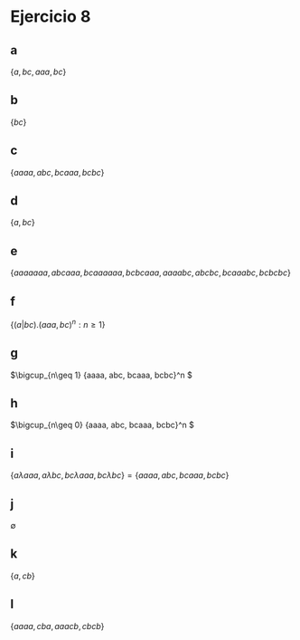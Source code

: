 # Ejercicio 8

## a

$\{a, bc, aaa, bc\}$

## b

$\{bc\}$

## c

$\{aaaa, abc, bcaaa, bcbc\}$

## d

$\{a, bc\}$

## e

$\{aaaaaaa, abcaaa, bcaaaaaa, bcbcaaa, aaaabc, abcbc, bcaaabc, bcbcbc\}$

## f

$\{(a | bc). (aaa, bc)^n : n \geq 1\}$

## g

$\bigcup_{n\geq 1} \{aaaa, abc, bcaaa, bcbc\}^n $

## h

$\bigcup_{n\geq 0} \{aaaa, abc, bcaaa, bcbc\}^n $

## i

$\{a\lambda aaa, a\lambda bc, bc\lambda aaa, bc\lambda bc\} = \{aaaa, abc, bcaaa, bcbc\}$

## j

$\emptyset$

## k

$\{a, cb\}$

## l

$\{aaaa, cba, aaacb, cbcb\}$